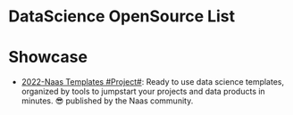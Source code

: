 # DataScience OpenSource List

# Showcase

- [2022-Naas Templates #Project#](https://github.com/jupyter-naas/awesome-notebooks): Ready to use data science templates, organized by tools to jumpstart your projects and data products in minutes. 😎 published by the Naas community.
